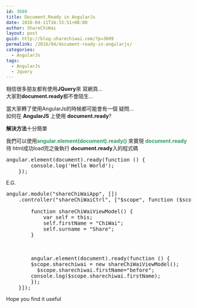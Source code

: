 ```yaml
---
id: 3609
title: Document.Ready in AngularJs
date: 2016-04-11T16:33:51+08:00
author: ShareChiWai
layout: post
guid: http://blog.sharechiwai.com/?p=3609
permalink: /2016/04/document-ready-in-angularjs/
categories:
  - AngularJs
tags:
  - AngularJs
  - Jquery
---
```

相信很多朋友都有使用**JQuery**來 寫網頁&#8230;  
大家對**document.ready**都不會陌生&#8230;

當大家轉了使用AngularJs的時候都可能會有一個 疑問&#8230;  
如何在 **AngularJS** 上使用 **document.ready**?

**解決方法**十分簡單

我們可以使用<span style="color: #339966;"><strong>angular.element(document).ready()</strong> </span>來實現 <span style="color: #339966;"><strong>document.ready</strong> </span>待 html成功load完之後執行 **document.ready**入的程式碼

<pre>angular.element(document).ready(function () {
        console.log('Hello World');
    });
</pre>

E.G.

<pre>angular.module("shareChiWaiApp", [])
    .controller("shareChiWaiCtrl", ["$scope", function ($scope) {

        function shareChiWaiViewModel() {
            var self = this;
            self.firstName = "ChiWai";
            self.surname = "Share";
        }

        
        
        angular.element(document).ready(function () {
        $scope.sharechiwai = new shareChiWaiViewModel();
          $scope.sharechiwai.firstName="before";
        console.log($scope.sharechiwai.firstName);
        });
    }]);
</pre>

Hope you find it useful